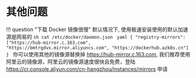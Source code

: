 # 其他问题

!!! question "下载 Docker 镜像很慢"
    默认情况下, 使用极速安装使用的默认加速源是网易的
    ```sh
    cat /etc/docker/daemon.json
    ```
    ```yaml
    {
        "registry-mirrors": ["https://hub-mirror.c.163.com", "https://bmtrgdvx.mirror.aliyuncs.com", "https://dockerhub.azk8s.cn"]
    }
    ```
    你可以使用其他的镜像源替换掉 https://hub-mirror.c.163.com, 我们推荐使用阿里云的镜像源，阿里云的镜像源速度很快且免费，登陆 https://cr.console.aliyun.com/cn-hangzhou/instances/mirrors 申请
